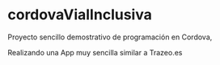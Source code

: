 # cordovaVialInclusiva

Proyecto sencillo demostrativo de programación en Cordova,

Realizando una App muy sencilla similar a Trazeo.es